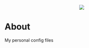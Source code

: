 <p align="center">
    <img src="https://github.com/Oxymillan/dotfiles/blob/main/images/f482922191ecf6b6d48909a99fb58d58.png">
</p>

# About

My personal config files

